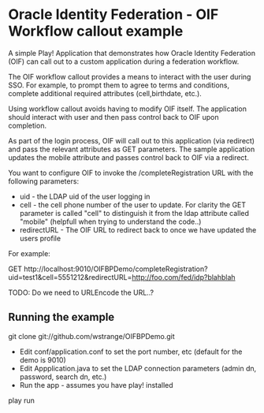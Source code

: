 <h1>Oracle Identity Federation - OIF Workflow callout example</h1>

A simple Play! Application that demonstrates how Oracle Identity Federation (OIF) 
can call out to a custom application during a federation workflow.

The OIF workflow callout provides a means to interact with the user during SSO. For example, to
 prompt them to agree to terms and conditions, complete additional required attributes (cell,birthdate, etc.). 

Using workflow callout avoids having to modify OIF itself. The application should interact with user and then pass control back to OIF upon completion.
 
As part of the login process, OIF will call out to this application (via redirect) and pass the relevant attributes
as GET parameters. The sample application updates the mobile attribute and passes control back to OIF via a redirect. 

You want to configure OIF to invoke the /completeRegistration URL with the following parameters:

<ul>
<li>uid - the LDAP uid of the user logging in</li>
<li>cell - the cell phone number of the user to update. For clarity the GET parameter is called "cell" to distinguish it from the ldap attribute called "mobile"
		(helpfull when trying to understand the code..)</li>
<li>redirectURL - The OIF URL to redirect back to once we have updated the users profile</li>
</ul>
For example:    

GET http://localhost:9010/OIFBPDemo/completeRegistration?uid=test1&cell=5551212&redirectURL=http://foo.com/fed/idp?blahblah

TODO: Do we need to URLEncode the URL..?


<h2>Running the example</h2>

git clone git://github.com/wstrange/OIFBPDemo.git

- Edit conf/application.conf to set the port number, etc (default for the demo is 9010)
- Edit Appplication.java to set the LDAP connection parameters (admin dn, password, search dn, etc.)
- Run the app - assumes you have play! installed

play run 

